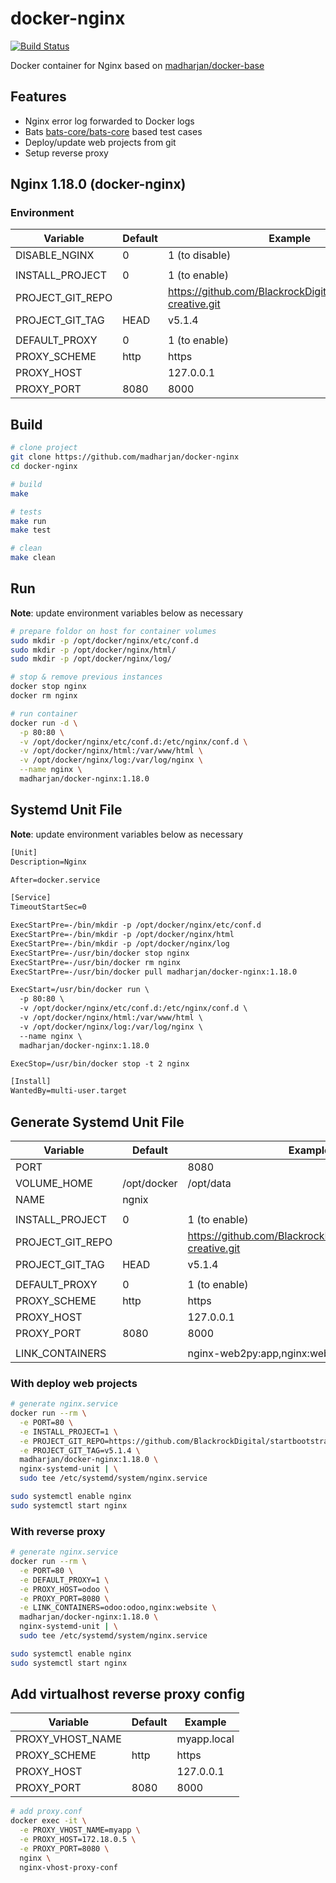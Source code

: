 # docker-nginx

[![Build Status](https://travis-ci.com/madharjan/docker-nginx.svg?branch=master)](https://travis-ci.com/madharjan/docker-nginx)

Docker container for Nginx based on [madharjan/docker-base](https://github.com/madharjan/docker-base/)

## Features

* Nginx error log forwarded to Docker logs
* Bats [bats-core/bats-core](https://github.com/bats-core/bats-core) based test cases
* Deploy/update web projects from git
* Setup reverse proxy

## Nginx 1.18.0 (docker-nginx)

### Environment

| Variable         | Default | Example                                                           |
| ---------------- | ------- | ----------------------------------------------------------------- |
| DISABLE_NGINX    | 0       | 1 (to disable)                                                    |
|                  |         |                                                                   |
| INSTALL_PROJECT  | 0       | 1 (to enable)                                                     |
| PROJECT_GIT_REPO |         | <https://github.com/BlackrockDigital/startbootstrap-creative.git> |
| PROJECT_GIT_TAG  | HEAD    | v5.1.4                                                            |
|                  |         |                                                                   |
| DEFAULT_PROXY    | 0       | 1 (to enable)                                                     |
| PROXY_SCHEME     | http    | https                                                             |
| PROXY_HOST       |         | 127.0.0.1                                                         |
| PROXY_PORT       | 8080    | 8000                                                              |

## Build

```bash
# clone project
git clone https://github.com/madharjan/docker-nginx
cd docker-nginx

# build
make

# tests
make run
make test

# clean
make clean
```

## Run

**Note**: update environment variables below as necessary

```bash
# prepare foldor on host for container volumes
sudo mkdir -p /opt/docker/nginx/etc/conf.d
sudo mkdir -p /opt/docker/nginx/html/
sudo mkdir -p /opt/docker/nginx/log/

# stop & remove previous instances
docker stop nginx
docker rm nginx

# run container
docker run -d \
  -p 80:80 \
  -v /opt/docker/nginx/etc/conf.d:/etc/nginx/conf.d \
  -v /opt/docker/nginx/html:/var/www/html \
  -v /opt/docker/nginx/log:/var/log/nginx \
  --name nginx \
  madharjan/docker-nginx:1.18.0
```

## Systemd Unit File

**Note**: update environment variables below as necessary

```txt
[Unit]
Description=Nginx

After=docker.service

[Service]
TimeoutStartSec=0

ExecStartPre=-/bin/mkdir -p /opt/docker/nginx/etc/conf.d
ExecStartPre=-/bin/mkdir -p /opt/docker/nginx/html
ExecStartPre=-/bin/mkdir -p /opt/docker/nginx/log
ExecStartPre=-/usr/bin/docker stop nginx
ExecStartPre=-/usr/bin/docker rm nginx
ExecStartPre=-/usr/bin/docker pull madharjan/docker-nginx:1.18.0

ExecStart=/usr/bin/docker run \
  -p 80:80 \
  -v /opt/docker/nginx/etc/conf.d:/etc/nginx/conf.d \
  -v /opt/docker/nginx/html:/var/www/html \
  -v /opt/docker/nginx/log:/var/log/nginx \
  --name nginx \
  madharjan/docker-nginx:1.18.0

ExecStop=/usr/bin/docker stop -t 2 nginx

[Install]
WantedBy=multi-user.target
```

## Generate Systemd Unit File

| Variable         | Default     | Example                                                           |
| ---------------- | ----------- | ----------------------------------------------------------------- |
| PORT             |             | 8080                                                              |
| VOLUME_HOME      | /opt/docker | /opt/data                                                         |
| NAME             | ngnix       |                                                                   |
|                  |             |                                                                   |
| INSTALL_PROJECT  | 0           | 1 (to enable)                                                     |
| PROJECT_GIT_REPO |             | <https://github.com/BlackrockDigital/startbootstrap-creative.git> |
| PROJECT_GIT_TAG  | HEAD        | v5.1.4                                                            |
|                  |             |                                                                   |
| DEFAULT_PROXY    | 0           | 1 (to enable)                                                     |
| PROXY_SCHEME     | http        | https                                                             |
| PROXY_HOST       |             | 127.0.0.1                                                         |
| PROXY_PORT       | 8080        | 8000                                                              |
|                  |             |                                                                   |
| LINK_CONTAINERS  |             | nginx-web2py:app,nginx:website                                    |

### With deploy web projects

```bash
# generate nginx.service
docker run --rm \
  -e PORT=80 \
  -e INSTALL_PROJECT=1 \
  -e PROJECT_GIT_REPO=https://github.com/BlackrockDigital/startbootstrap-creative.git \
  -e PROJECT_GIT_TAG=v5.1.4 \
  madharjan/docker-nginx:1.18.0 \
  nginx-systemd-unit | \
  sudo tee /etc/systemd/system/nginx.service

sudo systemctl enable nginx
sudo systemctl start nginx
```

### With reverse proxy

```bash
# generate nginx.service
docker run --rm \
  -e PORT=80 \
  -e DEFAULT_PROXY=1 \
  -e PROXY_HOST=odoo \
  -e PROXY_PORT=8080 \
  -e LINK_CONTAINERS=odoo:odoo,nginx:website \
  madharjan/docker-nginx:1.18.0 \
  nginx-systemd-unit | \
  sudo tee /etc/systemd/system/nginx.service

sudo systemctl enable nginx
sudo systemctl start nginx
```

## Add virtualhost reverse proxy config

| Variable         | Default | Example     |
| ---------------- | ------- | ----------- |
| PROXY_VHOST_NAME |         | myapp.local |
| PROXY_SCHEME     | http    | https       |
| PROXY_HOST       |         | 127.0.0.1   |
| PROXY_PORT       | 8080    | 8000        |

```bash
# add proxy.conf
docker exec -it \
  -e PROXY_VHOST_NAME=myapp \
  -e PROXY_HOST=172.18.0.5 \
  -e PROXY_PORT=8080 \
  nginx \
  nginx-vhost-proxy-conf
```
